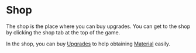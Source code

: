 # Shop
The shop is the place where you can buy upgrades. You can get to the shop by clicking
the shop tab at the top of the game.

In the shop, you can buy [Upgrades](/upgrades/) to help obtaining
[Material](/game/material.md) easily.
